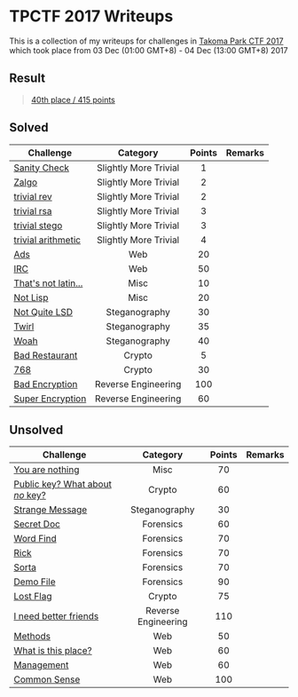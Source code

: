 # TPCTF 2017 Writeups

This is a collection of my writeups for challenges in [Takoma Park CTF 2017](https://tpctf.com/) which took place from 03 Dec (01:00 GMT+8) - 04 Dec (13:00 GMT+8) 2017

## Result

> [40th place / 415 points](screencapture-tpctf-challenges-1512345247810.png)

## Solved
Challenge | Category | Points | Remarks
----------|:--------:|:------:| -------
[Sanity Check](./Solved/Sanity_Check) | Slightly More Trivial | 1 | 
[Zalgo](./Solved/Zalgo) | Slightly More Trivial | 2 | 
[trivial rev](./Solved/trivial_rev) | Slightly More Trivial | 2 | 
[trivial rsa](./Solved/trivial_rsa) | Slightly More Trivial | 3 | 
[trivial stego](./Solved/trivial_stego) | Slightly More Trivial | 3 | 
[trivial arithmetic](./Solved/trivial_arithmetic) | Slightly More Trivial | 4 | 
[Ads](./Solved/Ads) | Web | 20 | 
[IRC](./Solved/IRC) | Web | 50 | 
[That's not latin...](./Solved/That_s_not_latin) | Misc | 10 | 
[Not Lisp](./Solved/Not_Lisp) | Misc | 20 | 
[Not Quite LSD](./Solved/Not_Quite_LSD) | Steganography | 30 | 
[Twirl](./Solved/Twirl) | Steganography | 35 | 
[Woah](./Solved/Woah) | Steganography | 40 | 
[Bad Restaurant](./Solved/Bad_Restaurant) | Crypto | 5 | 
[768](./Solved/768) | Crypto | 30 | 
[Bad Encryption](./Solved/Bad_Encryption) | Reverse Engineering | 100 | 
[Super Encryption](./Solved/Super_Encryption) | Reverse Engineering | 60 | 

## Unsolved
Challenge | Category | Points | Remarks
----------|:--------:|:------:| -------
[You are nothing](./Unsolved/You_are_nothing) | Misc | 70 | 
[Public key? What about <i>no</i> key?](./Unsolved/Public_key__What_about__i_no__i__key) | Crypto | 60 | 
[Strange Message](./Unsolved/Strange_Message) | Steganography | 30 | 
[Secret Doc](./Unsolved/Secret_Doc) | Forensics | 60 | 
[Word Find](./Unsolved/Word_Find) | Forensics | 70 | 
[Rick](./Unsolved/Rick) | Forensics | 70 | 
[Sorta](./Unsolved/Sorta) | Forensics | 70 | 
[Demo File](./Unsolved/Demo_File) | Forensics | 90 | 
[Lost Flag](./Unsolved/Lost_Flag) | Crypto | 75 | 
[I need better friends](./Unsolved/I_need_better_friends) | Reverse Engineering | 110 | 
[Methods](./Unsolved/Methods) | Web | 50 | 
[What is this place?](./Unsolved/What_is_this_place) | Web | 60 | 
[Management](./Unsolved/Management) | Web | 60 | 
[Common Sense](./Unsolved/Common_Sense) | Web | 100 | 

